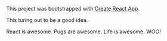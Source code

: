 This project was bootstrapped with [Create React App](https://github.com/facebookincubator/create-react-app).

This turing out to be a good idea.

React is awesome. Pugs are awesome. Life is awesome. WOO!
